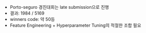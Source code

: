 - Porto-seguro 경진대회는 late submission으로 진행
- 결과: 1984 / 5169
- winners code: 약 50등
- Feature Engineering + Hyperparameter Tuning의 적절한 조합 필요
